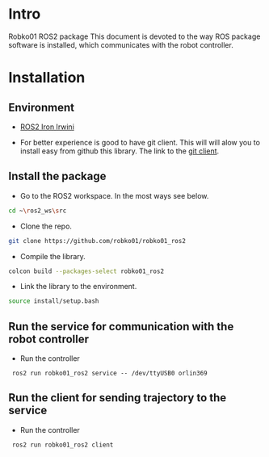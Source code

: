 # Intro
Robko01 ROS2 package
This document is devoted to the way ROS package software is installed, which communicates with the robot controller.

# Installation

## Environment

 - [ROS2 Iron Irwini](https://docs.ros.org/en/iron/Releases/Release-Iron-Irwini.html)

 - For better experience is good to have git client. This will will alow you to install easy from github this library. The link to the [git client](https://git-scm.com/download/win).

## Install the package

 - Go to the ROS2 workspace. In the most ways see below.
```sh
cd ~\ros2_ws\src
```

 - Clone the repo.
```sh
git clone https://github.com/robko01/robko01_ros2
```

 - Compile the library.
```sh
colcon build --packages-select robko01_ros2
```

 - Link the library to the environment.
```sh
source install/setup.bash
```

## Run the service for communication with the robot controller

 - Run the controller
```
 ros2 run robko01_ros2 service -- /dev/ttyUSB0 orlin369
```

## Run the client for sending trajectory to the service

 - Run the controller
```
 ros2 run robko01_ros2 client
```

